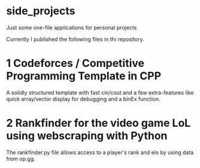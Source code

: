 # side_projects
Just some one-file applications for personal projects

Currently I published the following files in thi repository.

# 1 Codeforces / Competitive Programming Template in CPP

A solidly structured template with fast cin/cout and a few extra-features like quick array/vector display for debugging and a binEx function.

# 2 Rankfinder for the video game LoL using webscraping with Python

The rankfinder.py file allows access to a player's rank and elo by using data from op.gg.
